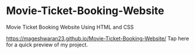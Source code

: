 # Movie-Ticket-Booking-Website
Movie Ticket Booking Website Using HTML and CSS

https://mageshwaran23.github.io/Movie-Ticket-Booking-Website/ Tap here for a quick preview of my project.
